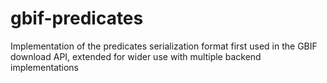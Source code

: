 # gbif-predicates
Implementation of the predicates serialization format first used in the GBIF download API, extended for wider use with multiple backend implementations 
